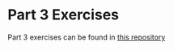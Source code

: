 # Part 3 Exercises

Part 3 exercises can be found in [this repository](https://github.com/nullkaaryle/full-stack-open-2022-part-3)